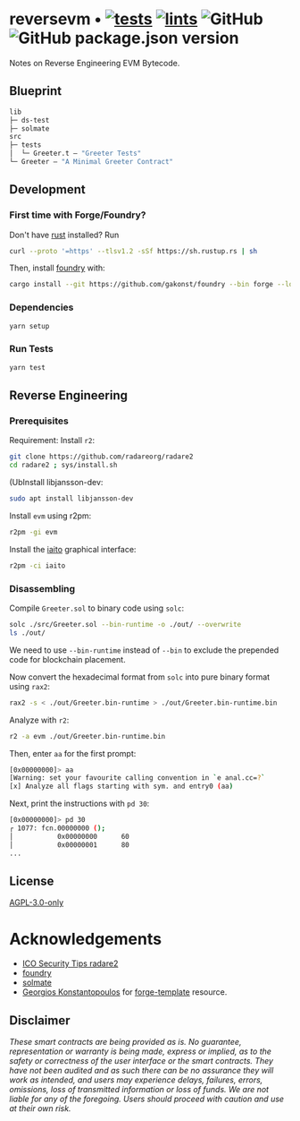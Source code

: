# reversevm  • [![tests](https://github.com/abigger87/reversevm/actions/workflows/tests.yml/badge.svg)](https://github.com/abigger87/reversevm/actions/workflows/tests.yml) [![lints](https://github.com/abigger87/reversevm/actions/workflows/lints.yml/badge.svg)](https://github.com/abigger87/reversevm/actions/workflows/lints.yml) ![GitHub](https://img.shields.io/github/license/abigger87/reversevm) ![GitHub package.json version](https://img.shields.io/github/package-json/v/abigger87/reversevm)

Notes on Reverse Engineering EVM Bytecode.

## Blueprint

```ml
lib
├─ ds-test
├─ solmate
src
├─ tests
│  └─ Greeter.t — "Greeter Tests"
└─ Greeter — "A Minimal Greeter Contract"
```

## Development

### First time with Forge/Foundry?

Don't have [rust](https://www.rust-lang.org/tools/install) installed?
Run
```bash
curl --proto '=https' --tlsv1.2 -sSf https://sh.rustup.rs | sh
```

Then, install [foundry](https://github.com/gakonst/foundry) with:
```bash
cargo install --git https://github.com/gakonst/foundry --bin forge --locked
```

### Dependencies

```bash
yarn setup
```

### Run Tests

```bash
yarn test
```

## Reverse Engineering

### Prerequisites

Requirement: Install `r2`:
```bash
git clone https://github.com/radareorg/radare2
cd radare2 ; sys/install.sh
```

(UbInstall libjansson-dev:
```bash
sudo apt install libjansson-dev
```

Install `evm` using r2pm:
```bash
r2pm -gi evm
```

Install the [iaito](https://github.com/radareorg/iaito) graphical interface:
```bash
r2pm -ci iaito
```

### Disassembling

Compile `Greeter.sol` to binary code using `solc`:
```bash
solc ./src/Greeter.sol --bin-runtime -o ./out/ --overwrite
ls ./out/
```

We need to use `--bin-runtime` instead of `--bin` to exclude the prepended code for blockchain placement.

Now convert the hexadecimal format from `solc` into pure binary format using `rax2`:
```bash
rax2 -s < ./out/Greeter.bin-runtime > ./out/Greeter.bin-runtime.bin
```

Analyze with `r2`:
```bash
r2 -a evm ./out/Greeter.bin-runtime.bin
```

Then, enter `aa` for the first prompt:
```bash
[0x00000000]> aa
[Warning: set your favourite calling convention in `e anal.cc=?`
[x] Analyze all flags starting with sym. and entry0 (aa)
```

Next, print the instructions with `pd 30`:
```bash
[0x00000000]> pd 30
┌ 1077: fcn.00000000 ();
│           0x00000000      60
│           0x00000001      80
...
```



## License

[AGPL-3.0-only](https://github.com/abigger87/reversevm/blob/master/LICENSE)

# Acknowledgements

- [ICO Security Tips radare2](https://blog.positive.com/reversing-evm-bytecode-with-radare2-ab77247e5e53)
- [foundry](https://github.com/gakonst/foundry)
- [solmate](https://github.com/Rari-Capital/solmate)
- [Georgios Konstantopoulos](https://github.com/gakonst) for [forge-template](https://github.com/gakonst/forge-template) resource.

## Disclaimer

_These smart contracts are being provided as is. No guarantee, representation or warranty is being made, express or implied, as to the safety or correctness of the user interface or the smart contracts. They have not been audited and as such there can be no assurance they will work as intended, and users may experience delays, failures, errors, omissions, loss of transmitted information or loss of funds. We are not liable for any of the foregoing. Users should proceed with caution and use at their own risk._
